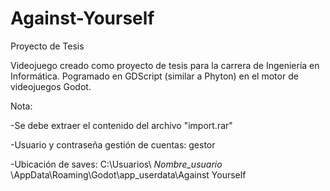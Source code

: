 # Against-Yourself
Proyecto de Tesis

Videojuego creado como proyecto de tesis para la carrera de Ingeniería en Informática. Pogramado en GDScript (similar a Phyton) en el motor de videojuegos Godot.

Nota:

-Se debe extraer el contenido del archivo "import.rar"

-Usuario y contraseña gestión de cuentas: gestor

-Ubicación de saves: C:\Usuarios\ *Nombre_usuario* \AppData\Roaming\Godot\app_userdata\Against Yourself
